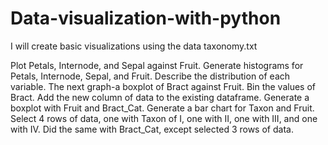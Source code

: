 # Data-visualization-with-python

I will create basic visualizations using the data taxonomy.txt 

Plot Petals, Internode, and Sepal against Fruit. 
Generate histograms for Petals, Internode, Sepal, and Fruit. Describe the distribution of each variable. 
The next graph-a boxplot of Bract against Fruit. Bin the values of Bract.
Add the new column of data to the existing dataframe. Generate a boxplot with Fruit and Bract_Cat. 
Generate a bar chart for Taxon and Fruit. Select 4 rows of data, one with Taxon of I, one with II, one with III, and one with IV. Did the same with Bract_Cat, except selected 3 rows of data. 
